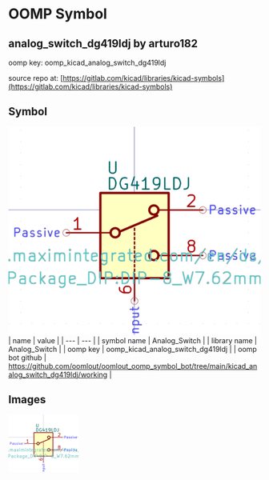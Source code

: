 # OOMP Symbol  
## analog_switch_dg419ldj  by arturo182  
  
oomp key: oomp_kicad_analog_switch_dg419ldj  
  
source repo at: [https://gitlab.com/kicad/libraries/kicad-symbols](https://gitlab.com/kicad/libraries/kicad-symbols)  
## Symbol  
  
[![working.png](working_600.png)](working.png)  
| name | value | 
| --- | --- | 
| symbol name | Analog_Switch | 
| library name | Analog_Switch | 
| oomp key | oomp_kicad_analog_switch_dg419ldj | 
| oomp bot github | https://github.com/oomlout/oomlout_oomp_symbol_bot/tree/main/kicad_analog_switch_dg419ldj/working | 
## Images  
  
[![working.png](working_140.png)](working.png)  
